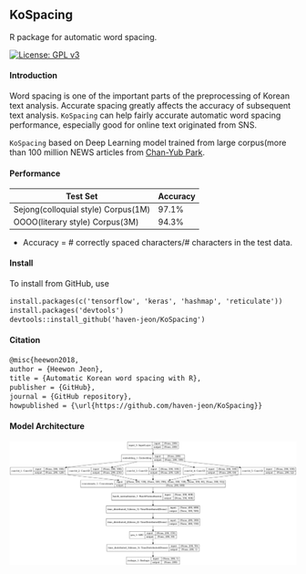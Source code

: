 KoSpacing 
---------------

R package for automatic word spacing.


[![License: GPL v3](https://img.shields.io/badge/License-GPL%20v3-blue.svg)](http://www.gnu.org/licenses/gpl-3.0)


#### Introduction

Word spacing is one of the important parts of the preprocessing of Korean text analysis. Accurate spacing greatly affects the accuracy of subsequent text analysis. `KoSpacing` can help fairly accurate automatic word spacing performance, especially good for online text originated from SNS.

`KoSpacing` based on Deep Learning model trained from large corpus(more than 100 million NEWS articles from [Chan-Yub Park](https://github.com/mrchypark). 


#### Performance

| Test Set  | Accuracy | 
|---|---|
| Sejong(colloquial style) Corpus(1M) | 97.1% |
| OOOO(literary style)  Corpus(3M)   | 94.3% |

- Accuracy = # correctly spaced characters/# characters in the test data.


#### Install

To install from GitHub, use

    install.packages(c('tensorflow', 'keras', 'hashmap', 'reticulate'))
    install.packages('devtools')
    devtools::install_github('haven-jeon/KoSpacing')


#### Citation

```markdowns
@misc{heewon2018,
author = {Heewon Jeon},
title = {Automatic Korean word spacing with R},
publisher = {GitHub},
journal = {GitHub repository},
howpublished = {\url{https://github.com/haven-jeon/KoSpacing}}
```

#### Model Architecture

![](arch.png)




